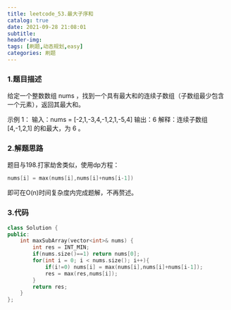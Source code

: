 ```yaml
---
title: leetcode_53.最大子序和
catalog: true
date: 2021-09-28 21:08:01
subtitle:
header-img:
tags: [刷题,动态规划,easy]
categories: 刷题
---
```


### 1.题目描述
给定一个整数数组 nums ，找到一个具有最大和的连续子数组（子数组最少包含一个元素），返回其最大和。

示例 1：
输入：nums = [-2,1,-3,4,-1,2,1,-5,4]
输出：6
解释：连续子数组 [4,-1,2,1] 的和最大，为 6 。
### 2.解题思路
题目与198.打家劫舍类似，使用dp方程：
```c
nums[i] = max(nums[i],nums[i]+nums[i-1])
```
即可在O(n)时间复杂度内完成题解，不再赘述。
### 3.代码
```cpp
class Solution {
public:
    int maxSubArray(vector<int>& nums) {
        int res = INT_MIN;
        if(nums.size()==1) return nums[0];
        for(int i = 0; i < nums.size(); i++){
            if(i!=0) nums[i] = max(nums[i],nums[i]+nums[i-1]);
            res = max(res,nums[i]);
        }
        return res;
    }
};
```
